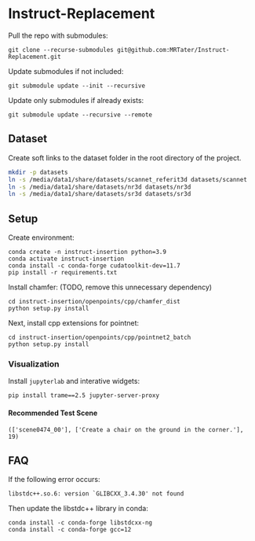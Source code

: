# Instruct-Replacement

Pull the repo with submodules:
```shell
git clone --recurse-submodules git@github.com:MRTater/Instruct-Replacement.git
```

Update submodules if not included:
```shell
git submodule update --init --recursive
```

Update only submodules if already exists:
```shell
git submodule update --recursive --remote
```

## Dataset

Create soft links to the dataset folder in the root directory of the project.

```bash
mkdir -p datasets
ln -s /media/data1/share/datasets/scannet_referit3d datasets/scannet
ln -s /media/data1/share/datasets/nr3d datasets/nr3d
ln -s /media/data1/share/datasets/sr3d datasets/sr3d
```

## Setup
Create environment:
```shell
conda create -n instruct-insertion python=3.9
conda activate instruct-insertion
conda install -c conda-forge cudatoolkit-dev=11.7
pip install -r requirements.txt
```

Install chamfer: (TODO, remove this unnecessary dependency)
```shell
cd instruct-insertion/openpoints/cpp/chamfer_dist
python setup.py install
```

Next, install cpp extensions for pointnet:
```shell
cd instruct-insertion/openpoints/cpp/pointnet2_batch
python setup.py install
```

### Visualization

Install `jupyterlab` and interative widgets:
```shell
pip install trame==2.5 jupyter-server-proxy
```

#### Recommended Test Scene
```
(['scene0474_00'], ['Create a chair on the ground in the corner.'], 19)
```

## FAQ

If the following error occurs:
```
libstdc++.so.6: version `GLIBCXX_3.4.30' not found
```

Then update the libstdc++ library in conda:
```shell
conda install -c conda-forge libstdcxx-ng
conda install -c conda-forge gcc=12
```
